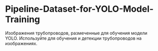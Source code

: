 # Pipeline-Dataset-for-YOLO-Model-Training
Изображения трубопроводов, размеченные для обучения модели YOLO. Используйте для обучения и детекции трубопроводов на изображениях.
